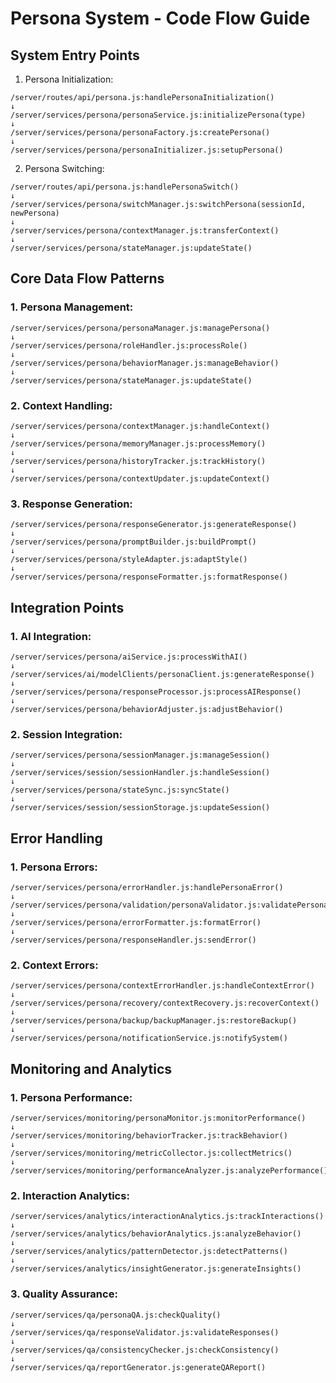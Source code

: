 # Persona System - Code Flow Guide

## System Entry Points

1. Persona Initialization:
```
/server/routes/api/persona.js:handlePersonaInitialization()
↓
/server/services/persona/personaService.js:initializePersona(type)
↓
/server/services/persona/personaFactory.js:createPersona()
↓
/server/services/persona/personaInitializer.js:setupPersona()
```

2. Persona Switching:
```
/server/routes/api/persona.js:handlePersonaSwitch()
↓
/server/services/persona/switchManager.js:switchPersona(sessionId, newPersona)
↓
/server/services/persona/contextManager.js:transferContext()
↓
/server/services/persona/stateManager.js:updateState()
```

## Core Data Flow Patterns

### 1. Persona Management:
```
/server/services/persona/personaManager.js:managePersona()
↓
/server/services/persona/roleHandler.js:processRole()
↓
/server/services/persona/behaviorManager.js:manageBehavior()
↓
/server/services/persona/stateManager.js:updateState()
```

### 2. Context Handling:
```
/server/services/persona/contextManager.js:handleContext()
↓
/server/services/persona/memoryManager.js:processMemory()
↓
/server/services/persona/historyTracker.js:trackHistory()
↓
/server/services/persona/contextUpdater.js:updateContext()
```

### 3. Response Generation:
```
/server/services/persona/responseGenerator.js:generateResponse()
↓
/server/services/persona/promptBuilder.js:buildPrompt()
↓
/server/services/persona/styleAdapter.js:adaptStyle()
↓
/server/services/persona/responseFormatter.js:formatResponse()
```

## Integration Points

### 1. AI Integration:
```
/server/services/persona/aiService.js:processWithAI()
↓
/server/services/ai/modelClients/personaClient.js:generateResponse()
↓
/server/services/persona/responseProcessor.js:processAIResponse()
↓
/server/services/persona/behaviorAdjuster.js:adjustBehavior()
```

### 2. Session Integration:
```
/server/services/persona/sessionManager.js:manageSession()
↓
/server/services/session/sessionHandler.js:handleSession()
↓
/server/services/persona/stateSync.js:syncState()
↓
/server/services/session/sessionStorage.js:updateSession()
```

## Error Handling

### 1. Persona Errors:
```
/server/services/persona/errorHandler.js:handlePersonaError()
↓
/server/services/persona/validation/personaValidator.js:validatePersona()
↓
/server/services/persona/errorFormatter.js:formatError()
↓
/server/services/persona/responseHandler.js:sendError()
```

### 2. Context Errors:
```
/server/services/persona/contextErrorHandler.js:handleContextError()
↓
/server/services/persona/recovery/contextRecovery.js:recoverContext()
↓
/server/services/persona/backup/backupManager.js:restoreBackup()
↓
/server/services/persona/notificationService.js:notifySystem()
```

## Monitoring and Analytics

### 1. Persona Performance:
```
/server/services/monitoring/personaMonitor.js:monitorPerformance()
↓
/server/services/monitoring/behaviorTracker.js:trackBehavior()
↓
/server/services/monitoring/metricCollector.js:collectMetrics()
↓
/server/services/monitoring/performanceAnalyzer.js:analyzePerformance()
```

### 2. Interaction Analytics:
```
/server/services/analytics/interactionAnalytics.js:trackInteractions()
↓
/server/services/analytics/behaviorAnalytics.js:analyzeBehavior()
↓
/server/services/analytics/patternDetector.js:detectPatterns()
↓
/server/services/analytics/insightGenerator.js:generateInsights()
```

### 3. Quality Assurance:
```
/server/services/qa/personaQA.js:checkQuality()
↓
/server/services/qa/responseValidator.js:validateResponses()
↓
/server/services/qa/consistencyChecker.js:checkConsistency()
↓
/server/services/qa/reportGenerator.js:generateQAReport()
```